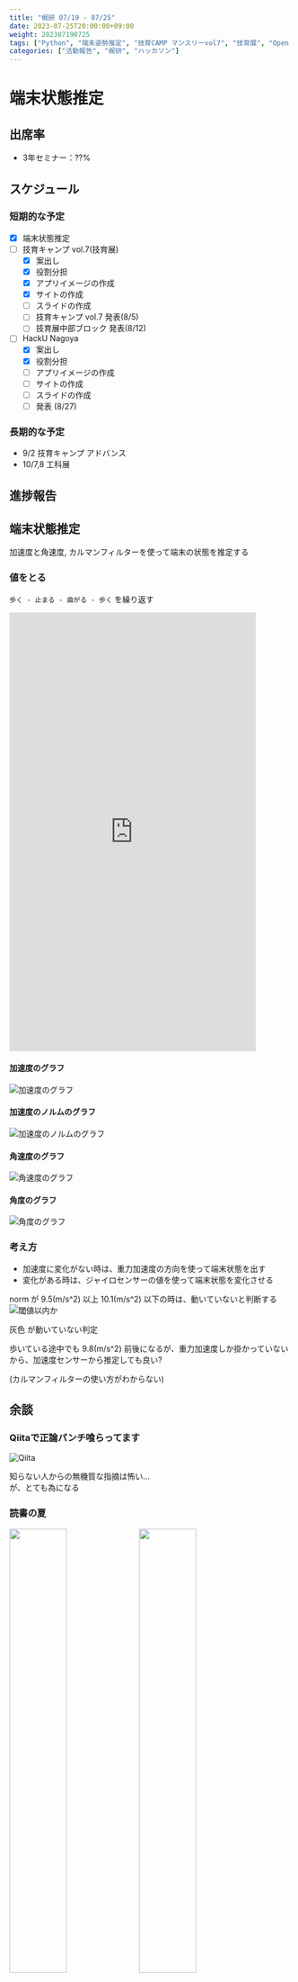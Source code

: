 ```yaml
---
title: "梶研 07/19 - 07/25"
date: 2023-07-25T20:00:00+09:00
weight: 202307190725
tags: ["Python", "端末姿勢推定", "技育CAMP マンスリーvol7", "技育展", "Open Hack U NAGOYA"]
categories: ["活動報告", "梶研", "ハッカソン"]
---
```


# 端末状態推定

## 出席率
- 3年セミナー：??%

## スケジュール
### 短期的な予定
- [x] 端末状態推定
- [ ] 技育キャンプ vol.7(技育展)
  - [x] 案出し
  - [x] 役割分担
  - [x] アプリイメージの作成
  - [x] サイトの作成
  - [ ] スライドの作成
  - [ ] 技育キャンプ vol.7 発表(8/5)
  - [ ] 技育展中部ブロック 発表(8/12)
- [ ] HackU Nagoya
  - [x] 案出し
  - [x] 役割分担
  - [ ] アプリイメージの作成
  - [ ] サイトの作成
  - [ ] スライドの作成
  - [ ] 発表 (8/27)

### 長期的な予定
- 9/2 技育キャンプ アドバンス
- 10/7,8 工科展


## 進捗報告
## 端末状態推定
加速度と角速度, カルマンフィルターを使って端末の状態を推定する  

### 値をとる
`歩く - 止まる - 曲がる - 歩く` を繰り返す

<iframe width="439" height="780" src="https://www.youtube.com/embed/wrP0ZNd1iRs" title="端末状態推定 1" frameborder="0" allow="accelerometer; autoplay; clipboard-write; encrypted-media; gyroscope; picture-in-picture; web-share" allowfullscreen></iframe>

#### 加速度のグラフ
![加速度のグラフ](./images/output_2.png)

#### 加速度のノルムのグラフ
![加速度のノルムのグラフ](./images/output_3.png)

#### 角速度のグラフ
![角速度のグラフ](./images/output_4.png)

#### 角度のグラフ
![角度のグラフ](./images/output_5.png)

### 考え方
- 加速度に変化がない時は、重力加速度の方向を使って端末状態を出す
- 変化がある時は、ジャイロセンサーの値を使って端末状態を変化させる

norm が 9.5(m/s^2) 以上 10.1(m/s^2) 以下の時は、動いていないと判断する
![閾値以内か](images/output_1.png)

灰色 が動いていない判定

歩いている途中でも 9.8(m/s^2) 前後になるが、重力加速度しか掛かっていないから、加速度センサーから推定しても良い?

(カルマンフィルターの使い方がわからない)


## 余談
### Qiitaで正論パンチ喰らってます
![Qiita](images/qiita.png)

知らない人からの無機質な指摘は怖い...  
が、とても為になる

### 読書の夏
<img src="./images/book_1.jpg" width="45%" />
<img src="./images/book_2.jpg" width="45%" />

テスト週間は読書が捗ります.  
そろそろ新しい言語に触れ合いたい!!(Rust or Kotlin?)

(藤崎彩織さんは SEKAI NO OWARI のメンバーです.)
